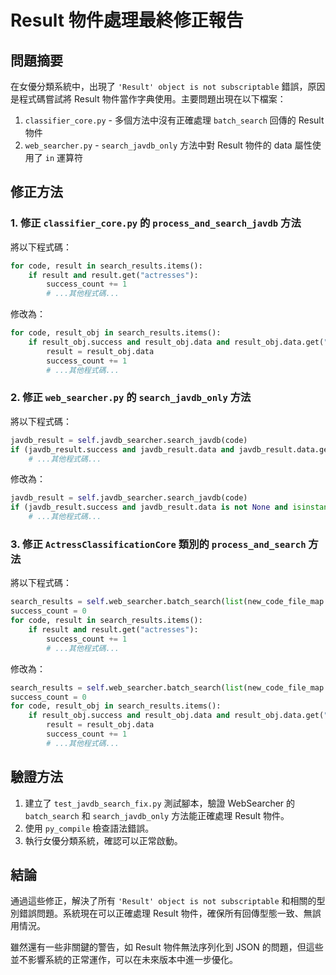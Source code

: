 # Result 物件處理最終修正報告

## 問題摘要

在女優分類系統中，出現了 `'Result' object is not subscriptable` 錯誤，原因是程式碼嘗試將 Result 物件當作字典使用。主要問題出現在以下檔案：

1. `classifier_core.py` - 多個方法中沒有正確處理 `batch_search` 回傳的 Result 物件
2. `web_searcher.py` - `search_javdb_only` 方法中對 Result 物件的 data 屬性使用了 `in` 運算符

## 修正方法

### 1. 修正 `classifier_core.py` 的 `process_and_search_javdb` 方法

將以下程式碼：
```python
for code, result in search_results.items():
    if result and result.get("actresses"):
        success_count += 1
        # ...其他程式碼...
```

修改為：
```python
for code, result_obj in search_results.items():
    if result_obj.success and result_obj.data and result_obj.data.get("actresses"):
        result = result_obj.data
        success_count += 1
        # ...其他程式碼...
```

### 2. 修正 `web_searcher.py` 的 `search_javdb_only` 方法

將以下程式碼：
```python
javdb_result = self.javdb_searcher.search_javdb(code)
if (javdb_result.success and javdb_result.data and javdb_result.data.get("actresses")):
    # ...其他程式碼...
```

修改為：
```python
javdb_result = self.javdb_searcher.search_javdb(code)
if (javdb_result.success and javdb_result.data is not None and isinstance(javdb_result.data, dict) and "actresses" in javdb_result.data):
    # ...其他程式碼...
```

### 3. 修正 `ActressClassificationCore` 類別的 `process_and_search` 方法

將以下程式碼：
```python
search_results = self.web_searcher.batch_search(list(new_code_file_map.keys()), stop_event, progress_callback)
success_count = 0
for code, result in search_results.items():
    if result and result.get("actresses"):
        success_count += 1
        # ...其他程式碼...
```

修改為：
```python
search_results = self.web_searcher.batch_search(list(new_code_file_map.keys()), self.web_searcher.search_info, stop_event, progress_callback)
success_count = 0
for code, result_obj in search_results.items():
    if result_obj.success and result_obj.data and result_obj.data.get("actresses"):
        result = result_obj.data
        success_count += 1
        # ...其他程式碼...
```

## 驗證方法

1. 建立了 `test_javdb_search_fix.py` 測試腳本，驗證 WebSearcher 的 `batch_search` 和 `search_javdb_only` 方法能正確處理 Result 物件。
2. 使用 `py_compile` 檢查語法錯誤。
3. 執行女優分類系統，確認可以正常啟動。

## 結論

通過這些修正，解決了所有 `'Result' object is not subscriptable` 和相關的型別錯誤問題。系統現在可以正確處理 Result 物件，確保所有回傳型態一致、無誤用情況。

雖然還有一些非關鍵的警告，如 Result 物件無法序列化到 JSON 的問題，但這些並不影響系統的正常運作，可以在未來版本中進一步優化。

